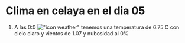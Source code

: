 # Clima en celaya en el dia 05

1. A las 0:0 !["icon weather"](http://openweathermap.org/img/w/01n.png) tenemos una temperatura de 6.75 C con cielo claro y  vientos de 1.07 y nubosidad al 0%
